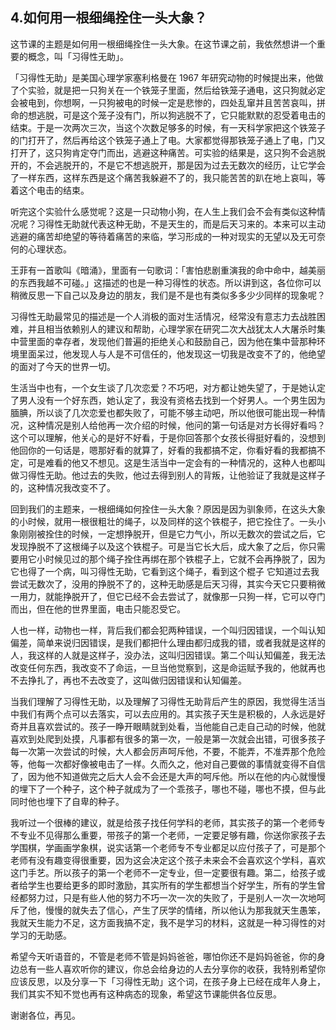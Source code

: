 ## 4.如何用一根细绳拴住一头大象？
这节课的主题是如何用一根细绳拴住一头大象。在这节课之前，我依然想讲一个重要的概念，叫「习得性无助」。


「习得性无助」是美国心理学家塞利格曼在 1967 年研究动物的时候提出来，他做了个实验，就是把一只狗关在一个铁笼子里面，然后给铁笼子通电，这只狗就必定会被电到，你想啊，一只狗被电的时候一定是悲惨的，四处乱窜并且苦苦哀叫，拼命的想逃脱，可是这个笼子没有门，所以狗逃脱不了，它只能默默的忍受着电击的结束。于是一次两次三次，当这个次数足够多的时候，有一天科学家把这个铁笼子的门打开了，然后再给这个铁笼子通上了电。大家都觉得那铁笼子通上了电，门又打开了，这只狗肯定夺门而出，逃避这种痛苦。可实验的结果是，这只狗不会逃脱开的，不会逃脱开的，不是它不想逃脱开，那是因为过去无数次的经历，让它学会了一样东西，这样东西是这个痛苦我躲避不了的，我只能苦苦的趴在地上哀叫，等着这个电击的结束。


听完这个实验什么感觉呢？这是一只动物小狗，在人生上我们会不会有类似这种情况呢？习得性无助就代表这种无助，不是天生的，而是后天习来的。本来可以主动逃避的痛苦却绝望的等待着痛苦的来临，学习形成的一种对现实的无望以及无可奈何的心理状态。


王菲有一首歌叫《暗涌》，里面有一句歌词：「害怕悲剧重演我的命中命中，越美丽的东西我越不可碰。」这描述的也是一种习得性的状态。所以讲到这，各位你可以稍微反思一下自己以及身边的朋友，我们是不是也有类似多多少少同样的现象呢？


习得性无助最常见的描述是一个人消极的面对生活情况，经常没有意志力去战胜困难，并且相当依赖别人的建议和帮助，心理学家在研究二次大战犹太人大屠杀时集中营里面的幸存者，发现他们普遍的拒绝关心和鼓励自己，因为他在集中营那种环境里面呆过，他发现人与人是不可信任的，他发现这一切我是改变不了的，他绝望的面对了今天的世界一切。


生活当中也有，一个女生谈了几次恋爱？不巧吧，对方都让她失望了，于是她认定了男人没有一个好东西，她认定了，我没有资格去找到一个好男人。一个男生因为腼腆，所以谈了几次恋爱也都失败了，可能不够主动吧，所以他很可能出现一种情况，这种情况是别人给他再一次介绍的时候，他问的第一句话是对方长得好看吗？这个可以理解，他关心的是好不好看，于是你回答那个女孩长得挺好看的，没想到他回你的一句话是，嗯那好看的就算了，好看的我都搞不定，你看好看的我都搞不定，可是难看的他又不想见。这是生活当中一定会有的一种情况的，这种人也都叫做习得性无助。他过去的失败，他过去得到别人的背叛，让他验证了我就是这样子的，这种情况我改变不了。


回到我们的主题来，一根细绳如何拴住一头大象？原因是因为驯象师，在这头大象的小时候，就用一根很粗壮的绳子，以及同样的这个铁棍子，把它拴住了。一头小象刚刚被拴住的时候，一定想挣脱开，但是它力气小，所以无数次的尝试之后，它发现挣脱不了这根绳子以及这个铁棍子。可是当它长大后，成大象了之后，你只需要用它小时候见过的那个绳子拴住再绑在那个铁棍子上，它就不会再挣脱了，因为它也得了一个病，叫习得性无助，它看到这个绳子，看到这个棍子 它知道过去我尝试无数次了，没用的挣脱不了的，这种无助感是后天习得，其实今天它只要稍微一用力，就能挣脱开了，但它已经不会去尝试了，就像那一只狗一样，它可以夺门而出，但在他的世界里面，电击只能忍受它。


人也一样，动物也一样，背后我们都会犯两种错误，一个叫归因错误，一个叫认知偏差，简单来说归因错误，是我们都把什么理由都归成我的错，或者我就是这样的人，我这样的人就是这样子，没办法，这叫归因错误。第二个叫认知偏差，我无法改变任何东西，我改变不了命运，一旦当他觉察到，这是命运赋予我的，他就再也不去挣扎了，再也不去改变了，这叫做归因错误和认知偏差。


当我们理解了习得性无助，以及理解了习得性无助背后产生的原因，我觉得生活当中我们有两个点可以去落实，可以去应用的。其实孩子天生是积极的，人永远是好奇并且喜欢尝试的。孩子一睁开眼睛就到处看，当他能自己走自己动的时候，他就喜欢到处爬到处摸，凡事都有很多的第一次，一般是第一次就会出错，可很多孩子每一次第一次尝试的时候，大人都会厉声呵斥他，不要，不能弄，不准弄那个危险等，他每一次都好像被电击了一样。久而久之，他对自己要做的事情就变得不自信了，因为他不知道做完之后大人会不会还是大声的呵斥他。所以在他的内心就慢慢的埋下了一个种子，这个种子就成为了一个乖孩子，哪也不碰，哪也不摸，但与此同时他也埋下了自卑的种子。


我听过一个很棒的建议，就是给孩子找任何学科的老师，其实孩子的第一个老师专不专业不见得那么重要，带孩子的第一个老师，一定要足够有趣，你送你家孩子去学围棋，学画画学象棋，说实话第一个老师专不专业都足以应付孩子了，可是那个老师有没有趣变得很重要，因为这会决定这个孩子未来会不会喜欢这个学科，喜欢这门手艺。所以孩子的第一个老师不一定专业，但一定要很有趣。第二，给孩子或者给学生也要给更多的即时激励，其实所有的学生都想当个好学生，所有的学生曾经都努力过，只是有些人他的努力不巧一次一次的失败了，于是别人一次一次地呵斥了他，慢慢的就失去了信心，产生了厌学的情绪，所以他认为那我就天生愚笨，我就天生能力不足，这方面我搞不定，我不是学习的材料，这就是一种习得性的对学习的无助感。


希望今天听语音的，不管是老师不管是妈妈爸爸，哪怕你还不是妈妈爸爸，你的身边总有一些人喜欢听你的建议，你总会给身边的人去分享你的收获，我特别希望你应该反思，以及分享一下「习得性无助」这个词，在孩子身上已经在成年人身上，我们其实不知不觉也再有这种病态的现象，希望这节课能供各位反思。


谢谢各位，再见。

